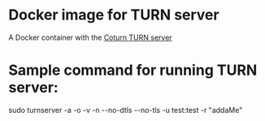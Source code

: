 # Docker image for TURN server
A Docker container with the [Coturn TURN server](https://github.com/coturn/coturn)

# Sample command for running TURN server:

sudo turnserver -a -o -v -n  --no-dtls --no-tls -u test:test -r "addaMe"
